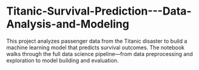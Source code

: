 # Titanic-Survival-Prediction---Data-Analysis-and-Modeling
This project analyzes passenger data from the Titanic disaster to build a machine learning model that predicts survival outcomes. The notebook walks through the full data science pipeline—from data preprocessing and exploration to model building and evaluation.
